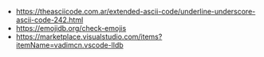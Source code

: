 - https://theasciicode.com.ar/extended-ascii-code/underline-underscore-ascii-code-242.html
- https://emojidb.org/check-emojis
- https://marketplace.visualstudio.com/items?itemName=vadimcn.vscode-lldb
